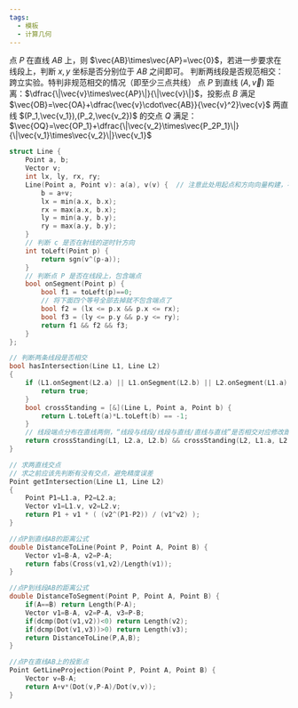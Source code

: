 ```yaml
---
tags:
  - 模板
  - 计算几何
---
```

点 $P$ 在直线 $AB$ 上，则 $\vec{AB}\times\vec{AP}=\vec{0}$，若进一步要求在线段上，判断 $x,y$ 坐标是否分别位于 $AB$ 之间即可。
判断两线段是否规范相交：跨立实验。特判非规范相交的情况（即至少三点共线）
点 $P$ 到直线 $(A,\vec{v})$ 距离：$\dfrac{\|\vec{v}\times\vec{AP}\|}{\|\vec{v}\|}$，投影点 $B$ 满足 $\vec{OB}=\vec{OA}+\dfrac{\vec{v}\cdot\vec{AB}}{\vec{v}^2}\vec{v}$
两直线 $(P_1,\vec{v_1}),(P_2,\vec{v_2})$ 的交点 $Q$ 满足：$\vec{OQ}=\vec{OP_1}+\dfrac{\|\vec{v_2}\times\vec{P_2P_1}\|}{\|\vec{v_1}\times\vec{v_2}\|}\vec{v_1}$

```cpp
struct Line {
    Point a, b;
    Vector v;
    int lx, ly, rx, ry;
    Line(Point a, Point v): a(a), v(v) {  // 注意此处用起点和方向向量构建，不是起点和终点
        b = a+v;
        lx = min(a.x, b.x);
        rx = max(a.x, b.x);
        ly = min(a.y, b.y);
        ry = max(a.y, b.y);
    }
	// 判断 c 是否在射线的逆时针方向
	int toLeft(Point p) {
	    return sgn(v^(p-a));
	}
    // 判断点 P 是否在线段上，包含端点
    bool onSegment(Point p) {
        bool f1 = toLeft(p)==0;
        // 将下面四个等号全部去掉就不包含端点了
        bool f2 = (lx <= p.x && p.x <= rx);
        bool f3 = (ly <= p.y && p.y <= ry);
        return f1 && f2 && f3;
    }
};

// 判断两条线段是否相交
bool hasIntersection(Line L1, Line L2)
{
    if (L1.onSegment(L2.a) || L1.onSegment(L2.b) || L2.onSegment(L1.a) || L2.onSegment(L1.b)) {
        return true;
    }
    bool crossStanding = [&](Line L, Point a, Point b) {
        return L.toLeft(a)*L.toLeft(b) == -1;
    }
    // 线段端点分布在直线两侧，“线段与线段/线段与直线/直线与直线”是否相交对应修改即可
    return crossStanding(L1, L2.a, L2.b) && crossStanding(L2, L1.a, L2.a);
}

// 求两直线交点
// 求之前应该先判断有没有交点，避免精度误差
Point getIntersection(Line L1, Line L2)
{
    Point P1=L1.a, P2=L2.a;
    Vector v1=L1.v, v2=L2.v;
    return P1 + v1 * ( (v2^(P1-P2)) / (v1^v2) );
}

//点P到直线AB的距离公式
double DistanceToLine(Point P, Point A, Point B) {
    Vector v1=B-A, v2=P-A;
    return fabs(Cross(v1,v2)/Length(v1));
}

//点P到线段AB的距离公式
double DistanceToSegment(Point P, Point A, Point B) {
    if(A==B) return Length(P-A);
    Vector v1=B-A, v2=P-A, v3=P-B;
    if(dcmp(Dot(v1,v2))<0) return Length(v2);
    if(dcmp(Dot(v1,v3))>0) return Length(v3);
    return DistanceToLine(P,A,B);
}

//点P在直线AB上的投影点
Point GetLineProjection(Point P, Point A, Point B) {
    Vector v=B-A;
    return A+v*(Dot(v,P-A)/Dot(v,v));
}
```
